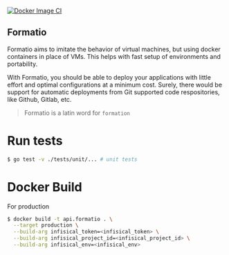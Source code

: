 [![Docker Image CI](https://github.com/Overal-X/api.formatio/actions/workflows/container-ci.yaml/badge.svg)](https://github.com/Overal-X/api.formatio/actions/workflows/container-ci.yaml)

## Formatio

Formatio aims to imitate the behavior of virtual machines, but using docker containers in place of VMs.
This helps with fast setup of environments and portability.

With Formatio, you should be able to deploy your applications with little effort and optimal configurations at a minimum cost.
Surely, there would be support for automatic deployments from Git supported code respositories, like Github, Gitlab, etc.

> Formatio is a latin word for `formation`

# Run tests

```bash
$ go test -v ./tests/unit/... # unit tests
```

# Docker Build

For production

```bash
$ docker build -t api.formatio . \
  --target production \
  --build-arg infisical_token=<infisical_token> \
  --build-arg infisical_project_id=<infisical_project_id> \
  --build-arg infisical_env=<infisical_env>
```
